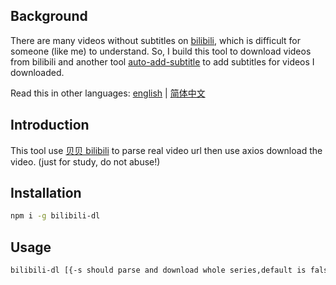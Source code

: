 ## Background

There are many videos without subtitles on [bilibili](https://www.bilibili.com/), which is difficult for someone (like me) to understand. So, I build this tool to download videos from bilibili and another tool [auto-add-subtitle](https://www.npmjs.com/package/auto-add-subtitle) to add subtitles for videos I downloaded.

Read this in other languages: [english](./README.md) | [简体中文](./README.zh-cn.md)

## Introduction

This tool use [贝贝 bilibili](https://xbeibeix.com/api/bilibili/) to parse real video url then use axios download the video. (just for study, do not abuse!)

## Installation

```sh
npm i -g bilibili-dl
```

## Usage

```sh
bilibili-dl [{-s should parse and download whole series,default is false}] {url}
```
